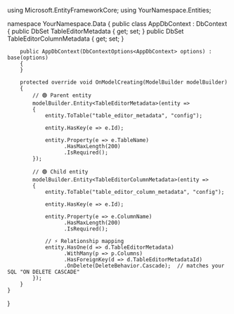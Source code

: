 using Microsoft.EntityFrameworkCore;
using YourNamespace.Entities;

namespace YourNamespace.Data
{
    public class AppDbContext : DbContext
    {
        public DbSet<TableEditorMetadata> TableEditorMetadata { get; set; }
        public DbSet<TableEditorColumnMetadata> TableEditorColumnMetadata { get; set; }

        public AppDbContext(DbContextOptions<AppDbContext> options) : base(options)
        {
        }

        protected override void OnModelCreating(ModelBuilder modelBuilder)
        {
            // 🟢 Parent entity
            modelBuilder.Entity<TableEditorMetadata>(entity =>
            {
                entity.ToTable("table_editor_metadata", "config");

                entity.HasKey(e => e.Id);

                entity.Property(e => e.TableName)
                      .HasMaxLength(200)
                      .IsRequired();
            });

            // 🟢 Child entity
            modelBuilder.Entity<TableEditorColumnMetadata>(entity =>
            {
                entity.ToTable("table_editor_column_metadata", "config");

                entity.HasKey(e => e.Id);

                entity.Property(e => e.ColumnName)
                      .HasMaxLength(200)
                      .IsRequired();

                // ⚡ Relationship mapping
                entity.HasOne(d => d.TableEditorMetadata)
                      .WithMany(p => p.Columns)
                      .HasForeignKey(d => d.TableEditorMetadataId)
                      .OnDelete(DeleteBehavior.Cascade);  // matches your SQL "ON DELETE CASCADE"
            });
        }
    }
}